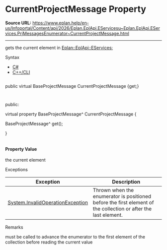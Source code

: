 # CurrentProjectMessage Property

**Source URL:** https://www.eplan.help/en-us/Infoportal/Content/api/2026/Eplan.EplApi.EServicesu~Eplan.EplApi.EServices.PrjMessagesEnumerator~CurrentProjectMessage.html

---

gets the current element in [Eplan::EplApi::EServices:](Eplan.EplApi.EServicesu~Eplan.EplApi.EServices.PrjMessagesCollection.html)

Syntax

- [C#](#i-syntax-CS)
- [C++/CLI](#i-syntax-CPP2005)

```
```
public virtual BaseProjectMessage CurrentProjectMessage {get;}
```
```

```
```
public:

virtual property BaseProjectMessage^ CurrentProjectMessage {

   BaseProjectMessage^ get();

}
```
```

#### Property Value

the current element

Exceptions

| Exception | Description |
| --- | --- |
| [System.InvalidOperationException](#) | Thrown when the enumerator is positioned before the first element of the collection or after the last element. |

Remarks

must be called to advance the enumerator to the first element of the collection before reading the current value
